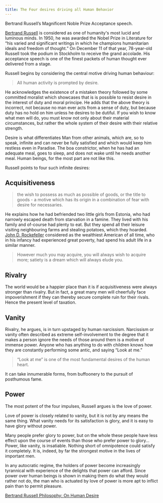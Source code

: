 ```yaml
---
title: The Four desires driving all Human Behavior
---
```


Bertrand Russell’s Magnificent Noble Prize Acceptance speech.

[Bertrand Russell](https://en.wikipedia.org/wiki/Bertrand_Russell) is considered as one of humanity's most lucid and luminous minds. In 1950, he was awarded the Nobel Prize in Literature for “his varied and significant writings in which he champions humanitarian ideals and freedom of thought.” On December 11 of that year, 78-year-old Russell took the podium in Stockholm to receive the grand accolade. His acceptance speech is one of the finest packets of human thought ever delivered from a stage.

Russell begins by considering the central motive driving human behaviour:


> All human activity is prompted by desire.

He acknowledges the existence of a mistaken theory followed by some committed moralist which showcases that is is possible to resist desire in the interest of duty and moral principe. He adds that the above theory is incorrect, not because no man ever acts from a sense of duty, but because duty has no hold on him unless he desires to be dutiful. If you wish to know what men will do, you must know not only about their material circumstances, but rather the whole system of their desire with their relative strength.

Desire is what differentiates Man from other animals, which are, so to speak, infinite and can never be fully satisfied and which would keep him restless even in Paradise. The boa constrictor, when he has had an adequate meal, goes to sleep, and does not wake until he needs another meal. Human beings, for the most part are not like this.


Russell points to four such infinite desires:

## Acquisitiveness

> the wish to possess as much as possible of goods, or the title to goods -  a motive which has its origin in a combination of fear with desire for necessaries.

He explains how he had befriended two little girls from Estonia, who had narrowly escaped death from starvation in a famine. They lived with his family and of-course had plenty to eat. But they spend all their leisure visiting neighbouring farms and stealing potatoes, which they hoarded. [John D. Rockefeller](https://en.wikipedia.org/wiki/John_D._Rockefeller)  considered as the wealthiest American of all time, who in his infancy had experienced great poverty, had spend his adult life in a similar manner.

> However much you may acquire, you will always wish to acquire more; satiety is a dream which will always elude you.


## Rivalry

The world would be a happier place than it is if acquisitiveness were always stronger than rivalry. But in fact, a great many men will cheerfully face impoverishment if they can thereby secure complete ruin for their rivals. Hence the present level of taxation.


## Vanity

Rivalry, he argues, is in turn upstaged by human narcissism. Narcissism or vanity often described as extreme self-involvement to the degree that it makes a person ignore the needs of those around them is a motive of immense power. Anyone who has anything to do with children knows how they are constantly performing some antic, and saying “Look at me.”

> “Look at me” is one of the most fundamental desires of the human heart.

It can take innumerable forms, from buffoonery to the pursuit of posthumous fame.


## Power

The most potent of the four impulses, Russell argues is the love of power.

Love of power is closely related to vanity, but it is not by any means the same thing. What vanity needs for its satisfaction is glory, and it is easy to have glory without power.

Many people prefer glory to power, but on the whole these people have less effect upon the course of events than those who prefer power to glory… Power, like vanity, is insatiable. Nothing short of omnipotence could satisfy it completely. It is, indeed, by far the strongest motive in the lives of important men.

In any autocratic regime, the holders of power become increasingly tyrannical with experience of the delights that power can afford. Since power over human beings is shown in making them do what they would rather not do, the man who is actuated by love of power is more apt to inflict pain than to permit pleasure.

[Bertrand Russell Philosophy: On Human Desire](https://www.youtube.com/watch?v=7Ahgm7DvFc4)


